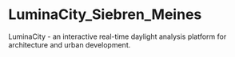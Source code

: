 # LuminaCity_Siebren_Meines
LuminaCity - an interactive real-time daylight analysis platform for architecture and urban development. 
